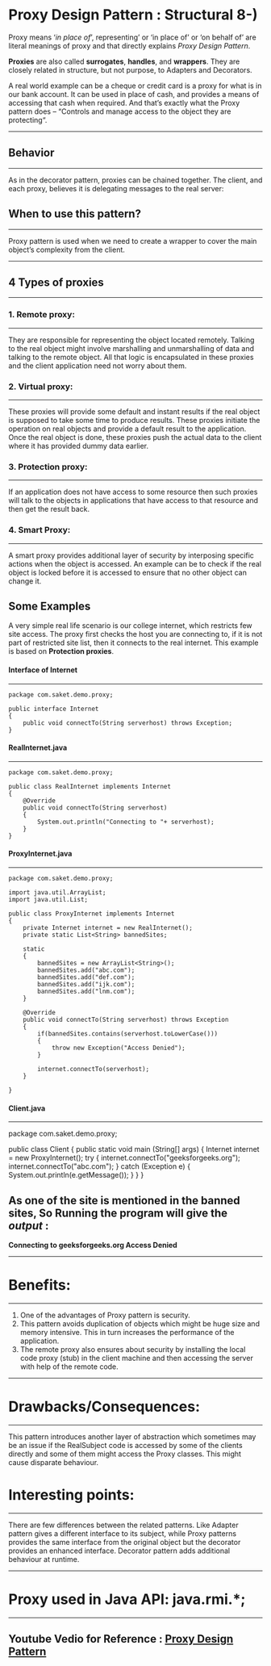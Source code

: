 # Proxy Design Pattern : Structural 8-)

Proxy means ‘_in place of_’, representing’ or ‘in place of’ or ‘on behalf of’ are literal
meanings of proxy and that directly explains _Proxy Design Pattern_.

**Proxies** are also called **surrogates**, **handles**, and **wrappers**.
They are closely related in structure, but not purpose, to Adapters and Decorators.

A real world example can be a cheque or credit card is a proxy for what is in our bank account.
It can be used in place of cash, and provides a means of accessing that cash when required.
And that’s exactly what the Proxy pattern does – “Controls and manage access to the object
they are protecting“.

---------------------------------------------------------------------------------------------
## Behavior
---------------------------------------------------------------------------------------------
As in the decorator pattern, proxies can be chained together. The client, and each proxy,
believes it is delegating messages to the real server:

## When to use this pattern?
---------------------------------------------------------------------------------------------
Proxy pattern is used when we need to create a wrapper to cover the main object’s complexity
from the client.

---------------------------------------------------------------------------------------------
## 4 Types of proxies
---------------------------------------------------------------------------------------------

### 1. Remote proxy:
---------------------------------------------------------------------------------------------
They are responsible for representing the object located remotely. Talking to the real object
might involve marshalling and unmarshalling of data and talking to the remote object. All that 
logic is encapsulated in these proxies and the client application need not worry about them.

### 2. Virtual proxy:
---------------------------------------------------------------------------------------------
These proxies will provide some default and instant results if the real object is supposed to
take some time to produce results. These proxies initiate the operation on real objects and
provide a default result to the application. Once the real object is done, these proxies push
the actual data to the client where it has provided dummy data earlier.

### 3. Protection proxy:
---------------------------------------------------------------------------------------------
If an application does not have access to some resource then such proxies will talk to the
objects in applications that have access to that resource and then get the result back.

### 4. Smart Proxy:
---------------------------------------------------------------------------------------------
A smart proxy provides additional layer of security by interposing specific actions when the
object is accessed. An example can be to check if the real object is locked before it is
accessed to ensure that no other object can change it.

## Some Examples

A very simple real life scenario is our college internet, which restricts few site access.
The proxy first checks the host you are connecting to, if it is not part of restricted site list,
then it connects to the real internet. 
This example is based on **Protection proxies**.


#### Interface of Internet
---------------------------------------------------------------------------------------------
    package com.saket.demo.proxy;

    public interface Internet
    {
        public void connectTo(String serverhost) throws Exception;
    }

#### RealInternet.java
---------------------------------------------------------------------------------------------
    package com.saket.demo.proxy;
    
    public class RealInternet implements Internet
    {
        @Override
        public void connectTo(String serverhost)
        {
            System.out.println("Connecting to "+ serverhost);
        }
    }
#### ProxyInternet.java
---------------------------------------------------------------------------------------------
    package com.saket.demo.proxy;
    
    import java.util.ArrayList;
    import java.util.List;
    
    public class ProxyInternet implements Internet
    {
        private Internet internet = new RealInternet();
        private static List<String> bannedSites;
    
        static
        {
            bannedSites = new ArrayList<String>();
            bannedSites.add("abc.com");
            bannedSites.add("def.com");
            bannedSites.add("ijk.com");
            bannedSites.add("lnm.com");
        }
    
        @Override
        public void connectTo(String serverhost) throws Exception
        {
            if(bannedSites.contains(serverhost.toLowerCase()))
            {
                throw new Exception("Access Denied");
            }
    
            internet.connectTo(serverhost);
        }
    
    }

#### Client.java
---------------------------------------------------------------------------------------------
package com.saket.demo.proxy;

public class Client
{
    public static void main (String[] args)
    {
        Internet internet = new ProxyInternet();
        try
        {
            internet.connectTo("geeksforgeeks.org");
            internet.connectTo("abc.com");
        }
        catch (Exception e)
        {
            System.out.println(e.getMessage());
        }
    }
}

As one of the site is mentioned in the banned sites, So
Running the program will give the **_output_** :
---------------------------------------------------------------------------------------------
**Connecting to geeksforgeeks.org
Access Denied**

---------------------------------------------------------------------------------------------
# Benefits:
---------------------------------------------------------------------------------------------
1. One of the advantages of Proxy pattern is security.
2. This pattern avoids duplication of objects which might be huge size and memory intensive.
This in turn increases the performance of the application.
3. The remote proxy also ensures about security by installing the local code proxy (stub) in
the client machine and then accessing the server with help of the remote code.

---------------------------------------------------------------------------------------------
# Drawbacks/Consequences:
---------------------------------------------------------------------------------------------
This pattern introduces another layer of abstraction which sometimes may be an issue if the
RealSubject code is accessed by some of the clients directly and some of them might access
the Proxy classes. This might cause disparate behaviour.

# Interesting points:
---------------------------------------------------------------------------------------------
There are few differences between the related patterns. Like Adapter pattern gives a
different interface to its subject, while Proxy patterns provides the same interface from the
original object but the decorator provides an enhanced interface. Decorator pattern adds
additional behaviour at runtime.

---------------------------------------------------------------------------------------------
# Proxy used in Java API: java.rmi.*;
---------------------------------------------------------------------------------------------

Youtube Vedio for Reference : 
[Proxy Design Pattern](https://youtu.be/9MxHKlVc6ZM)
---------------------------------------------------------------------------------------------



